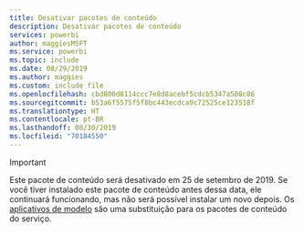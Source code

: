 ```yaml
---
title: Desativar pacotes de conteúdo
description: Desativar pacotes de conteúdo
services: powerbi
author: maggiesMSFT
ms.service: powerbi
ms.topic: include
ms.date: 08/29/2019
ms.author: maggies
ms.custom: include file
ms.openlocfilehash: cbd800d8114ccc7e8d8acebf5cdcb5347a508c86
ms.sourcegitcommit: b53a6f5575f5f8bc443ecdca9c72525ce123518f
ms.translationtype: HT
ms.contentlocale: pt-BR
ms.lasthandoff: 08/30/2019
ms.locfileid: "70184550"
---
```

>[!IMPORTANT]
>Este pacote de conteúdo será desativado em 25 de setembro de 2019. Se você tiver instalado este pacote de conteúdo antes dessa data, ele continuará funcionando, mas não será possível instalar um novo depois. Os [aplicativos de modelo](https://docs.microsoft.com/power-bi/service-template-apps-overview) são uma substituição para os pacotes de conteúdo do serviço.